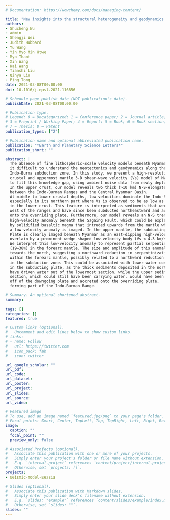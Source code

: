 ```yaml
---
# Documentation: https://wowchemy.com/docs/managing-content/

title: "New insights into the structural heterogeneity and geodynamics of the Indo-Burma subduction zone from ambient noise tomography"
authors:
- Shucheng Wu
- admin
- Shengji Wei
- Judith Hubbard
- Yu Wang
- Yin Myo Min Htwe
- Myo Thant
- Xin Wang
- Kai Wang
- Tianshi Liu
- Qinya Liu
- Ping Tong
date: 2021-03-08T00:00:00
doi: 10.1016/j.epsl.2021.116856

# Schedule page publish date (NOT publication's date).
publishDate: 2021-03-08T00:00:00

# Publication type.
# Legend: 0 = Uncategorized; 1 = Conference paper; 2 = Journal article;
# 3 = Preprint / Working Paper; 4 = Report; 5 = Book; 6 = Book section;
# 7 = Thesis; 8 = Patent
publication_types: ["2"]

# Publication name and optional abbreviated publication name.
publication: "*Earth and Planetary Science Letters*"
publication_short: ""

abstract: |
  The absence of fine lithospheric-scale velocity models beneath Myanmar makes
  it difficult to understand the neotectonics and geodynamics along the
  Indo-Burma subduction zone. In this study, we present a high-resolution
  crustal and uppermost mantle 3-D shear-wave velocity (Vs) model of Myanmar
  to fill this knowledge gap, using ambient noise data from newly deployed seismic arrays.
  In the upper crust, our model reveals two thick (>10 km) N-S-elongated basins
  between the Indo-Burman Ranges and the Central Myanmar Basin.
  At middle to lower crustal depths, low velocities dominate the Indo-Burman Ranges,
  especially in its northern part where Vs is observed to be as low as ∼3.2 km/s
  in the lower crust. This feature is interpreted as sediments that were deposited
  west of the ranges and have since been subducted northeastward and accreted
  onto the overriding plate. Furthermore, our model reveals an N-S trending
  high-velocity anomaly beneath the Sagaing Fault, which could be explained
  by solidified basaltic magma that intruded upwards from the mantle where
  a low-velocity anomaly is imaged. In the upper mantle, the subducting Indian
  Plate is clearly imaged beneath Myanmar as an east-dipping high-velocity zone,
  overlain by a prominent wedge-shaped low-velocity body (Vs < 4.3 km/s).
  We interpret this low-velocity anomaly to represent partial serpentinization
  (19–38%) in the forearc mantle. The size and amplitude of this anomaly decrease
  towards the north, suggesting a northward reduction in serpentinization level
  within the forearc mantle, possibly related to a northward reduction of water
  in the subduction zone. This could be associated with lower water content
  in the subducting plate, as the thick sediments deposited in the north may
  have driven water out of the lowermost section, while the upper sedimentary
  section, which could still have been carrying water, would have been scraped
  off of the downgoing plate and accreted onto the overriding plate,
  forming part of the Indo-Burman Range.

# Summary. An optional shortened abstract.
summary:

tags: []
categories: []
featured: true

# Custom links (optional).
#   Uncomment and edit lines below to show custom links.
# links:
# - name: Follow
#   url: https://twitter.com
#   icon_pack: fab
#   icon: twitter

url_google_scholar: ""
url_pdf:
url_code:
url_dataset:
url_poster:
url_project:
url_slides:
url_source:
url_video:

# Featured image
# To use, add an image named `featured.jpg/png` to your page's folder.
# Focal points: Smart, Center, TopLeft, Top, TopRight, Left, Right, BottomLeft, Bottom, BottomRight.
image:
  caption: ""
  focal_point: ""
  preview_only: false

# Associated Projects (optional).
#   Associate this publication with one or more of your projects.
#   Simply enter your project's folder or file name without extension.
#   E.g. `internal-project` references `content/project/internal-project/index.md`.
#   Otherwise, set `projects: []`.
projects:
- seismic-model-seasia

# Slides (optional).
#   Associate this publication with Markdown slides.
#   Simply enter your slide deck's filename without extension.
#   E.g. `slides: "example"` references `content/slides/example/index.md`.
#   Otherwise, set `slides: ""`.
slides: ""
---
```

